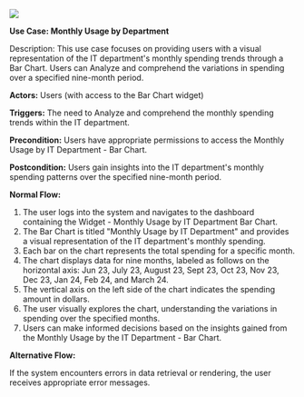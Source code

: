 ﻿![](Aspose.Words.27c57384-7b8f-4ed8-b7a6-051e45c02eac.001.png)

**Use Case: Monthly Usage by Department**

Description: This use case focuses on providing users with a visual representation of the IT department's monthly spending trends through a Bar Chart. Users can Analyze and comprehend the variations in spending over a specified nine-month period.

**Actors:** Users (with access to the Bar Chart widget)

**Triggers:** The need to Analyze and comprehend the monthly spending trends within the IT department.

**Precondition:** Users have appropriate permissions to access the Monthly Usage by IT Department - Bar Chart.

**Postcondition:** Users gain insights into the IT department's monthly spending patterns over the specified nine-month period.



**Normal Flow:**

1. The user logs into the system and navigates to the dashboard containing the Widget - Monthly Usage by IT Department Bar Chart.
1. The Bar Chart is titled "Monthly Usage by IT Department" and provides a visual representation of the IT department's monthly spending.
1. Each bar on the chart represents the total spending for a specific month.
1. The chart displays data for nine months, labeled as follows on the horizontal axis: Jun 23, July 23, August 23, Sept 23, Oct 23, Nov 23, Dec 23, Jan 24, Feb 24, and March 24.
1. The vertical axis on the left side of the chart indicates the spending amount in dollars.
1. The user visually explores the chart, understanding the variations in spending over the specified months.
1. Users can make informed decisions based on the insights gained from the Monthly Usage by the IT Department - Bar Chart.

**Alternative Flow:**

If the system encounters errors in data retrieval or rendering, the user receives appropriate error messages.


